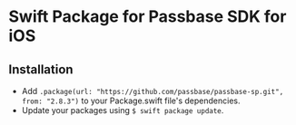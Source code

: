 # Swift Package for Passbase SDK for iOS

## Installation

- Add `.package(url: "https://github.com/passbase/passbase-sp.git", from: "2.8.3")` to your Package.swift file's dependencies.
- Update your packages using `$ swift package update`.
